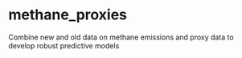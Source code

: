# methane_proxies
Combine new and old data on methane emissions and proxy data to develop robust predictive models
